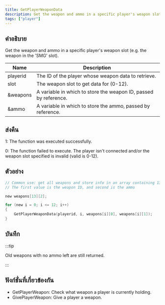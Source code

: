 ```yaml
---
title: GetPlayerWeaponData
description: Get the weapon and ammo in a specific player's weapon slot (e.
tags: ["player"]
---
```


## คำอธิบาย

Get the weapon and ammo in a specific player's weapon slot (e.g. the weapon in the 'SMG' slot).

| Name     | Description                                                      |
| -------- | ---------------------------------------------------------------- |
| playerid | The ID of the player whose weapon data to retrieve.              |
| slot     | The weapon slot to get data for (0-12).                          |
| &weapons | A variable in which to store the weapon ID, passed by reference. |
| &ammo    | A variable in which to store the ammo, passed by reference.      |

## ส่งคืน

1: The function was executed successfully.

0: The function failed to execute. The player isn't connected and/or the weapon slot specified is invalid (valid is 0-12).

## ตัวอย่าง

```c
// Common use: get all weapons and store info in an array containing 13 slots
// The first value is the weapon ID, and second is the ammo

new weapons[13][2];

for (new i = 0; i <= 12; i++)
{
    GetPlayerWeaponData(playerid, i, weapons[i][0], weapons[i][1]);
}
```

## บันทึก

:::tip

Old weapons with no ammo left are still returned.

:::

## ฟังก์ชั่นที่เกี่ยวข้องกัน

- GetPlayerWeapon: Check what weapon a player is currently holding.
- GivePlayerWeapon: Give a player a weapon.
